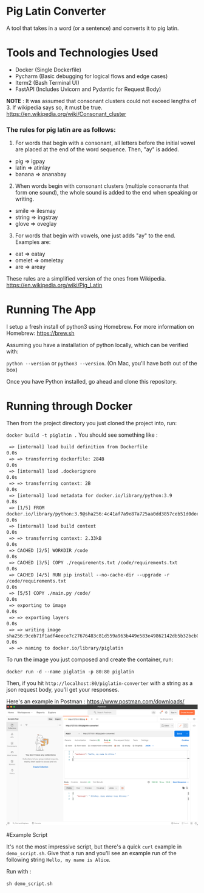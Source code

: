 # Pig Latin Converter 
A tool that takes in a word (or a sentence) and converts it to pig latin.

# Tools and Technologies Used

- Docker (Single Dockerfile)
- Pycharm (Basic debugging for logical flows and edge cases)
- Iterm2 (Bash Terminal UI)
- FastAPI (Includes Uvicorn and Pydantic for Request Body)

**NOTE** : It was assumed that consonant clusters could not exceed lengths of 3. If wikipedia says so, it must be true. https://en.wikipedia.org/wiki/Consonant_cluster


### The rules for pig latin are as follows:

1. For words that begin with a consonant, all letters before the initial vowel are placed at the end of the word sequence. Then, "ay" is added.

* pig => igpay
* latin => atinlay
* banana => ananabay

2. When words begin with consonant clusters (multiple consonants that form one sound), the whole sound is added to the end when speaking or writing.

* smile => ilesmay
* string => ingstray
* glove => oveglay

3. For words that begin with vowels, one just adds "ay" to the end. Examples are:

* eat => eatay
* omelet => omeletay
* are => areay

These rules are a simplified version of the ones from Wikipedia. https://en.wikipedia.org/wiki/Pig_Latin


# Running The App
I setup a fresh install of python3 using Homebrew. For more information on Homebrew: https://brew.sh

Assuming you have a installation of python locally, which can be verified with: 

`python --version` or `python3 --version`. (On Mac, you'll have both out of the box)

Once you have Python installed, go ahead and clone this repository.


# Running through Docker

Then from the project directory you just cloned the project into, run: 

`docker build -t piglatin .`
You should see something like : 

````[+] Building 0.9s (10/10) FINISHED
 => [internal] load build definition from Dockerfile                                                                                                                                                   0.0s
 => => transferring dockerfile: 284B                                                                                                                                                                   0.0s
 => [internal] load .dockerignore                                                                                                                                                                      0.0s
 => => transferring context: 2B                                                                                                                                                                        0.0s
 => [internal] load metadata for docker.io/library/python:3.9                                                                                                                                          0.8s
 => [1/5] FROM docker.io/library/python:3.9@sha256:4c41af7a9e87a725aa0dd3857ceb51d0deea8923ceb362aa38eaa5e525a23a21                                                                                    0.0s
 => [internal] load build context                                                                                                                                                                      0.0s
 => => transferring context: 2.33kB                                                                                                                                                                    0.0s
 => CACHED [2/5] WORKDIR /code                                                                                                                                                                         0.0s
 => CACHED [3/5] COPY ./requirements.txt /code/requirements.txt                                                                                                                                        0.0s
 => CACHED [4/5] RUN pip install --no-cache-dir --upgrade -r /code/requirements.txt                                                                                                                    0.0s
 => [5/5] COPY ./main.py /code/                                                                                                                                                                        0.0s
 => exporting to image                                                                                                                                                                                 0.0s
 => => exporting layers                                                                                                                                                                                0.0s
 => => writing image sha256:9ceb71f1adf4eece7c27676483c81d559a963b449e583e49862142db5b32bcb0                                                                                                           0.0s
 => => naming to docker.io/library/piglatin
````

To run the image you just composed and create the container, run:

`docker run -d --name piglatin -p 80:80 piglatin`


Then, if you hit `http://localhost:80/piglatin-converter` with a string as a json request body, you'll get your responses.

Here's an example in Postman : https://www.postman.com/downloads/
![](images/examplePost.png)

#Example Script
 
It's not the most impressive script, but there's a quick `curl` example in `demo_script.sh`. Give that a run and 
you'll see an example run of the following string  `Hello, my name is Alice`.

Run with :  

``sh demo_script.sh``